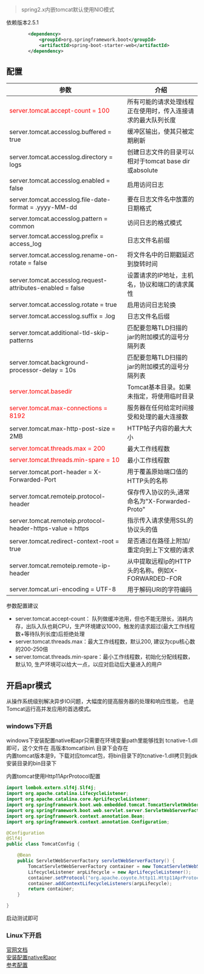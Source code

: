 > spring2.x内嵌tomcat默认使用NIO模式

依赖版本2.5.1
```xml
        <dependency>
            <groupId>org.springframework.boot</groupId>
            <artifactId>spring-boot-starter-web</artifactId>
        </dependency>
```

## 配置
| 参数                                                             | 介绍                                     |
|----------------------------------------------------------------|----------------------------------------|
| <font color=FF0000>server.tomcat.accept-count = 100</font>     | 所有可能的请求处理线程正在使用时，传入连接请求的最大队列长度         |
| server.tomcat.accesslog.buffered = true	                       | 缓冲区输出，使其只被定期刷新                         |
| server.tomcat.accesslog.directory = logs                       | 创建日志文件的目录可以相对于tomcat base dir或absolute |
| server.tomcat.accesslog.enabled = false	                       | 启用访问日志                                 |
| server.tomcat.accesslog.file-date-format = .yyyy-MM-dd         | 要在日志文件名中放置的日期格式                        |
| server.tomcat.accesslog.pattern = common                       | 访问日志的格式模式                              |
| server.tomcat.accesslog.prefix = access_log                    | 日志文件名前缀                                |
| server.tomcat.accesslog.rename-on-rotate = false               | 将文件名中的日期戳延迟到旋转时间                       |
| server.tomcat.accesslog.request-attributes-enabled = false     | 设置请求的IP地址，主机名，协议和端口的请求属性               |
| server.tomcat.accesslog.rotate = true                          | 启用访问日志轮换                               |
| server.tomcat.accesslog.suffix = .log                          | 日志文件名后缀                                |
| server.tomcat.additional-tld-skip-patterns                     | 匹配要忽略TLD扫描的jar的附加模式的逗号分隔列表             |
| server.tomcat.background-processor-delay = 10s	                | 匹配要忽略TLD扫描的jar的附加模式的逗号分隔列表             |
| <font color=FF0000>server.tomcat.basedir</font>                | Tomcat基本目录。如果未指定，将使用临时目录               |
| <font color=FF0000>server.tomcat.max-connections = 8192</font> | 服务器在任何给定时间接受和处理的最大连接数                  |
| server.tomcat.max-http-post-size = 2MB                         | HTTP帖子内容的最大大小                          |
| <font color=FF0000>server.tomcat.threads.max = 200</font>      | 最大工作线程数                                |
| <font color=FF0000>server.tomcat.threads.min-spare = 10</font> | 最小工作线程数                                |
| server.tomcat.port-header = X-Forwarded-Port                   | 用于覆盖原始端口值的HTTP头的名称                     |
| server.tomcat.remoteip.protocol-header                         | 保存传入协议的头,通常命名为"X-Forwarded-Proto"      |
| server.tomcat.remoteip.protocol-header-https-value = https	    | 指示传入请求使用SSL的协议头的值                      |
| server.tomcat.redirect-context-root = true	                    | 是否通过在路径上附加/重定向到上下文根的请求                 |
| server.tomcat.remoteip.remote-ip-header	                       | 从中提取远程ip的HTTP头的名称。例如X-FORWARDED-FOR    |
| server.tomcat.uri-encoding = UTF-8	                            | 用于解码URI的字符编码                           |

参数配置建议  
* server.tomcat.accept-count： 队列做缓冲池用，但也不能无限长，消耗内存，出队入队也耗CPU，生产环境建议1000，触发的请求超过(最大工作线程数+等待队列长度)后拒绝处理
* server.tomcat.threads.max：最大工作线程数，默认200, 建议为cpu核心数的200-250倍
* server.tomcat.threads.min-spare：最小工作线程数，初始化分配线程数，默认10, 生产环境可以给大一点，以应对启动后大量进入的用户

## 开启apr模式
从操作系统级别解决异步IO问题，大幅度的提高服务器的处理和响应性能， 也是Tomcat运行高并发应用的首选模式。

### windows下开启
windows下安装配置native和apr只需要在环境变量path里能够找到 tcnative-1.dll即可，这个文件在 高版本tomcat\bin\ 目录下会存在  
内置tomcat版本是9，下载对应tomcat包，将bin目录下的tcnative-1.dll拷贝到jdk安装目录的bin目录下

内置tomcat使用Http11AprProtocol配置
```java
import lombok.extern.slf4j.Slf4j;
import org.apache.catalina.LifecycleListener;
import org.apache.catalina.core.AprLifecycleListener;
import org.springframework.boot.web.embedded.tomcat.TomcatServletWebServerFactory;
import org.springframework.boot.web.servlet.server.ServletWebServerFactory;
import org.springframework.context.annotation.Bean;
import org.springframework.context.annotation.Configuration;

@Configuration
@Slf4j
public class TomcatConfig {

    @Bean
    public ServletWebServerFactory servletWebServerFactory() {
        TomcatServletWebServerFactory container = new TomcatServletWebServerFactory();
        LifecycleListener arpLifecycle = new AprLifecycleListener();
        container.setProtocol("org.apache.coyote.http11.Http11AprProtocol");
        container.addContextLifecycleListeners(arpLifecycle);
        return container;
    }

}
```

启动测试即可

### Linux下开启
[官网文档](http://tomcat.apache.org/tomcat-8.0-doc/apr.html#Linux  ':target=_blank')  
[安装配置native和apr](https://tomcat.apache.org/native-doc/  ':target=_blank')  
[参考配置](https://blog.csdn.net/xyang81/article/details/51502766  ':target=_blank')

